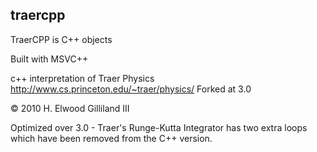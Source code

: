 traercpp
-
TraerCPP is C++ objects

Built with MSVC++

c++ interpretation of Traer Physics http://www.cs.princeton.edu/~traer/physics/ Forked at 3.0

&copy; 2010 H. Elwood Gilliland III

Optimized over 3.0 - Traer's Runge-Kutta Integrator has two extra loops which have been removed from the C++ version.
